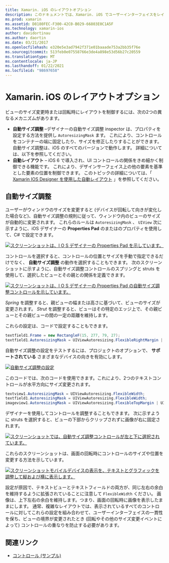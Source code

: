 ```yaml
---
title: Xamarin. iOS のレイアウトオプション
description: このドキュメントでは、Xamarin. iOS でユーザーインターフェイスをレイアウトするさまざまな方法について説明します。 自動サイズ調整と自動レイアウトについて説明します。
ms.prod: xamarin
ms.assetid: D8180FEC-F300-42C0-B029-66803E0C1A5F
ms.technology: xamarin-ios
author: davidortinau
ms.author: daortin
ms.date: 03/21/2017
ms.openlocfilehash: e320e5e3ad7942f371e01baaade753a2bb35f76e
ms.sourcegitcommit: 513feb0e07558766e3de4a898e53d56b27c20559
ms.translationtype: MT
ms.contentlocale: ja-JP
ms.lasthandoff: 01/22/2021
ms.locfileid: "98697658"
---
```

# <a name="layout-options-in-xamarinios"></a>Xamarin. iOS のレイアウトオプション

ビューのサイズ変更時または回転時にレイアウトを制御するには、次の2つの異なるメカニズムがあります。

- **自動サイズ調整** –デザイナーの自動サイズ調整 inspector は、プロパティを設定する方法を提供し `AutoresizingMask` ます。 これにより、コントロールをコンテナーの端に固定したり、サイズを修正したりすることができます。 自動サイズ調整は、iOS のすべてのバージョンで動作します。 詳細については、以下を参照してください。
- **自動レイアウト** – iOS 6 で導入され、UI コントロールの関係をきめ細かく制御できる機能です。 これにより、デザインサーフェイス上の他の要素を基準とした要素の位置を制御できます。 このトピックの詳細については、「  [Xamarin IOS Designer を使用した自動レイアウト](~/ios/user-interface/designer/designer-auto-layout.md) 」を参照してください。

## <a name="autosizing"></a>自動サイズ調整

ユーザーがウィンドウのサイズを変更すると (デバイスが回転して向きが変化した場合など)、自動サイズ調整の規則に従って、ウィンドウ内のビューのサイズが自動的に変更されます。 これらのルールは `AutoresizingMask` 、 `UIView` 次に示すように、iOS デザイナーの **Properties Pad** のまたはのプロパティを使用して、C# で設定できます。

 [![スクリーンショットは、I O S デザイナーの Properties Pad を示しています。](layout-options-images/image41.png)](layout-options-images/image41.png#lightbox)

コントロールを選択すると、コントロールの位置とサイズを手動で指定できるだけでなく、 **自動サイズ調整** の動作を選択することもできます。 次のスクリーンショットに示すように、自動サイズ調整コントロールのスプリングと struts を使用して、選択したビューとその親との関係を定義できます。

 [![スクリーンショットは、I O S デザイナーの Properties Pad の自動サイズ調整コントロールを示しています。](layout-options-images/image42.png)](layout-options-images/image42.png#lightbox)

*Spring* を調整すると、親ビューの幅または高さに基づいて、ビューのサイズが変更されます。 *Strut* を調整すると、ビューはその特定のエッジ上で、その親ビューとその親ビューの間の一定の距離を維持します。

これらの設定は、コードで設定することもできます。

```csharp
textfield1.Frame = new RectangleF(15, 277, 79, 27);
textfield1.AutoresizingMask = UIViewAutoresizing.FlexibleRightMargin | UIViewAutoresizing.FlexibleBottomMargin;
```

自動サイズ調整の設定をテストするには、プロジェクトのオプションで、 **サポートされている** さまざまなデバイスの向きを有効にします。

 [![自動サイズ調整の設定](layout-options-images/image43a.png)](layout-options-images/image43a.png#lightbox)

このコードでは、次のコードを使用できます。これにより、2つのテキストコントロールが水平方向にサイズ変更されます。

```csharp
textview1.AutoresizingMask = UIViewAutoresizing.FlexibleWidth;
textfield1.AutoresizingMask = UIViewAutoresizing.FlexibleWidth;
imageview1.AutoresizingMask = UIViewAutoresizing.FlexibleTopMargin | UIViewAutoresizing.FlexibleLeftMargin;
```

デザイナーを使用してコントロールを調整することもできます。 次に示すように struts を選択すると、ビューの下部からクリップされずに画像が右に固定されます。

 [![スクリーンショットでは、自動サイズ調整コントロールが左と下に選択されています。 ](layout-options-images/autoresize.png)](layout-options-images/autoresize.png#lightbox)

これらのスクリーンショットは、画面の回転時にコントロールのサイズや位置を変更する方法を示しています。

 [![スクリーンショットモバイルデバイスの表示を、テキストとグラフィックを調整して縦および横に表示します。](layout-options-images/image44a.png)](layout-options-images/image44a.png#lightbox)

設定が原因で、テキストビューとテキストフィールドの両方が、同じ左右の余白を維持するように拡張されていることに注意して `FlexibleWidth` ください。 画像は、上下左右の余白を維持します。つまり、画面の回転時に画像を表示したままにします。 通常、複雑なレイアウトでは、表示されているすべてのコントロールに対してこれらの設定を組み合わせて、ユーザーインターフェイスの一貫性を保ち、ビューの境界が変更されたとき (回転やその他のサイズ変更イベントによって) コントロールの重なりを防止する必要があります。

## <a name="related-links"></a>関連リンク

- [コントロール (サンプル)](/samples/xamarin/ios-samples/controls)